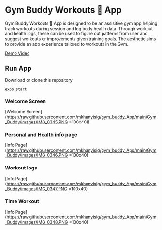 # Gym Buddy Workouts 💪  App

Gym Buddy Workouts 💪  App is designed to be an assisitive gym app helping track workouts during session and log body health data. Through workout and health logs, these can be used to figure out patterns from user and suggest workouts or improvements given training goals. The aesthetic aims to provide an app experience tailored to workouts in the Gym.

[Demo Video](https://drive.google.com/drive/u/1/folders/1o3qHBni2Ecp0Pp5Sk2tYhLTwYsK611Td)

## Run App

Download or clone this repository

```
expo start
```

### Welcome Screen

[Welcome Screen](https://raw.githubusercontent.com/mkhanyisig/gym_buddy_App/main/Gym_Buddy/images/IMG_0345.PNG =100x40))

### Personal and Health info page

[Info Page](https://raw.githubusercontent.com/mkhanyisig/gym_buddy_App/main/Gym_Buddy/images/IMG_0346.PNG =100x40)

### Workout logs
[Info Page](https://raw.githubusercontent.com/mkhanyisig/gym_buddy_App/main/Gym_Buddy/images/IMG_0347.PNG =100x40)

### Time Workout

[Info Page](https://raw.githubusercontent.com/mkhanyisig/gym_buddy_App/main/Gym_Buddy/images/IMG_0348.PNG =100x40)
